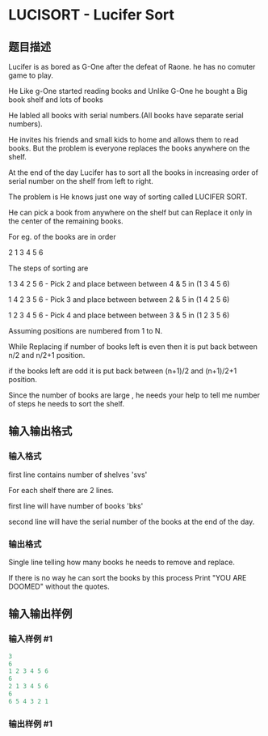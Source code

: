 # LUCISORT - Lucifer Sort

## 题目描述

Lucifer is as bored as G-One after the defeat of Raone. he has no comuter game to play.

He Like g-One started reading books and Unlike G-One he bought a Big book shelf and lots of books

He labled all books with serial numbers.(All books have separate serial numbers).

He invites his friends and small kids to home and allows them to read books. But the problem is everyone replaces the books anywhere on the shelf.

At the end of the day Lucifer has to sort all the books in increasing order of serial number on the shelf from left to right.

The problem is He knows just one way of sorting called LUCIFER SORT.

He can pick a book from anywhere on the shelf but can Replace it only in the center of the remaining books.

For eg. of the books are in order

2 1 3 4 5 6

The steps of sorting are

1 3 4 2 5 6 - Pick 2 and place between between 4 & 5 in (1 3 4 5 6)

1 4 2 3 5 6 - Pick 3 and place between between 2 & 5 in (1 4 2 5 6)

1 2 3 4 5 6 - Pick 4 and place between between 3 & 5 in (1 2 3 5 6)

Assuming positions are numbered from 1 to N.

While Replacing if number of books left is even then it is put back between n/2 and n/2+1 position.

if the books left are odd it is put back between (n+1)/2 and (n+1)/2+1 position.

Since the number of books are large , he needs your help to tell me number of steps he needs to sort the shelf.

## 输入输出格式

### 输入格式

first line contains number of shelves 'svs'

For each shelf there are 2 lines.

first line will have number of books 'bks'

second line will have the serial number of the books at the end of the day.

### 输出格式

Single line telling how many books he needs to remove and replace.

If there is no way he can sort the books by this process Print "YOU ARE DOOMED" without the quotes.

## 输入输出样例

### 输入样例 #1

```cpp
3
6
1 2 3 4 5 6
6
2 1 3 4 5 6
6
6 5 4 3 2 1
```


### 输出样例 #1

```cpp

```
